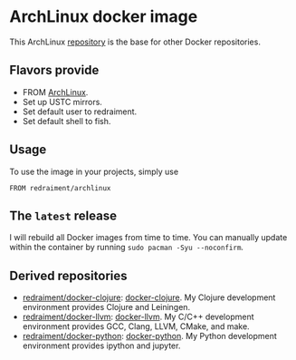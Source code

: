 # ArchLinux docker image

This ArchLinux [repository](https://github.com/redraiment/docker-archlinux) is the base for other Docker repositories.

## Flavors provide

* FROM [ArchLinux](https://hub.docker.com/_/archlinux).
* Set up USTC mirrors.
* Set default user to redraiment.
* Set default shell to fish.

## Usage

To use the image in your projects, simply use

```
FROM redraiment/archlinux
```

## The `latest` release

I will rebuild all Docker images from time to time. You can manually update within the container by running `sudo pacman -Syu --noconfirm`.

## Derived repositories

* [redraiment/docker-clojure](https://hub.docker.com/r/redraiment/clojure): [docker-clojure](https://github.com/redraiment/docker-clojure). My Clojure development environment provides Clojure and Leiningen.
* [redraiment/docker-llvm](https://hub.docker.com/r/redraiment/llvm): [docker-llvm](https://github.com/redraiment/docker-llvm). My C/C++ development environment provides GCC, Clang, LLVM, CMake, and make.
* [redraiment/docker-python](https://hub.docker.com/r/redraiment/python): [docker-python](https://github.com/redraiment/docker-python). My Python development environment provides ipython and jupyter.
